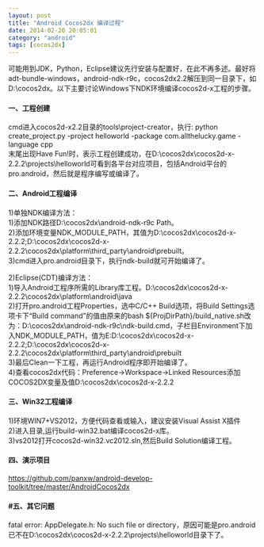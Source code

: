 ```yaml
---
layout: post
title: "Android Cocos2dx 编译过程"
date: 2014-02-20 20:05:01
category: "android"
tags: [cocos2dx]
---
```

可能用到JDK，Python，Eclipse建议先行安装与配置好，在此不再多述。最好将adt-bundle-windows，android-ndk-r9c，cocos2dx2.2解压到同一目录下，如D:\cocos2dx。以下主要讨论Windows下NDK环境编译cocos2d-x工程的步骤。<!-- more -->

#### 一、工程创建
cmd进入cocos2d-x2.2目录的tools\project-creator，执行: python create_project.py -project helloworld -package com.allthelucky.game -language cpp<br/>
末尾出现Have Fun!时，表示工程创建成功，在D:\cocos2dx\cocos2d-x-2.2.2\projects\helloworld可看到各平台对应项目，包括Android平台的pro.android，然后就是程序编写或编译了。

#### 二、Android工程编译
1)单独NDK编译方法：<br/>
1)添加NDK路径D:\cocos2dx\android-ndk-r9c Path。<br/>
2)添加环境变量NDK_MODULE_PATH，其值为D:\cocos2dx\cocos2d-x-2.2.2;D:\cocos2dx\cocos2d-x-2.2.2\cocos2dx\platform\third_party\android\prebuilt。<br/>
3)cmd进入pro.android目录下，执行ndk-build就可开始编译了。

2)Eclipse(CDT)编译方法：<br/>
1)导入Android工程序所需的Library库工程。D:\cocos2dx\cocos2d-x-2.2.2\cocos2dx\platform\android\java<br/>
2)打开pro.android工程Properties，选中C/C++ Build选项，将Build Settings选项卡下“Build command”的值由原来的bash ${ProjDirPath}/build_native.sh改为：D:\cocos2dx\android-ndk-r9c\ndk-build.cmd，子栏目Environment下加入NDK_MODULE_PATH，值为E:D:\cocos2dx\cocos2d-x-2.2.2;D:\cocos2dx\cocos2d-x-2.2.2\cocos2dx\platform\third_party\android\prebuilt<br/>
3)最后Clean一下工程，再运行Android程序即开始编译了。<br/>
4)查看cocos2dx代码：Preference->Workspace->Linked Resources添加COCOS2DX变量及值D:\cocos2dx\cocos2d-x-2.2.2

#### 三、Win32工程编译
1)环境WIN7+VS2012，方便代码查看或输入，建议安装Visual Assist X插件<br/>
2)进入目录,运行build-win32.bat编译cocos2d-x库。<br/>
3)vs2012打开cocos2d-win32.vc2012.sln,然后Build Solution编译工程。

#### 四、演示项目
<https://github.com/panxw/android-develop-toolkit/tree/master/AndroidCocos2dx>

#### #五、其它问题
fatal error: AppDelegate.h: No such file or directory，原因可能是pro.android已不在D:\cocos2dx\cocos2d-x-2.2.2\projects\helloworld目录下了。
